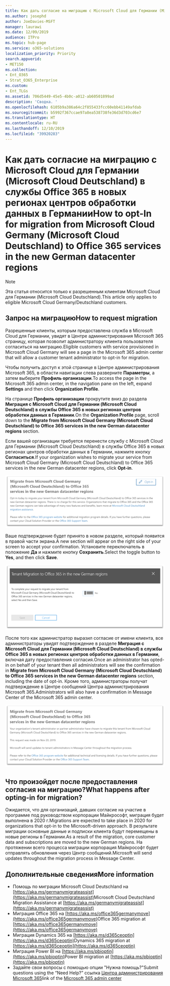 ```yaml
---
title: Как дать согласие на миграцию с Microsoft Cloud для Германии (Microsoft Cloud Deutschland) в службы Office 365 в новых регионах центров обработки данных в Германии
ms.author: josephd
author: JoeDavies-MSFT
manager: laurawi
ms.date: 12/09/2019
audience: ITPro
ms.topic: hub-page
ms.service: o365-solutions
localization_priority: Priority
search.appverid:
- MET150
ms.collection:
- Ent_O365
- Strat_O365_Enterprise
ms.custom:
- Ent_TLGs
ms.assetid: 706d5449-45e5-4b0c-a012-ab60501899ad
description: 'Сводка. '
ms.openlocfilehash: 6105b9a386a64c2f855433fcc60ebb41149afdab
ms.sourcegitcommit: b5992f367ccae97a8ea538738fe36d3d703cd6e7
ms.translationtype: HT
ms.contentlocale: ru-RU
ms.lasthandoff: 12/10/2019
ms.locfileid: "39920283"
---
```

# <a name="how-to-opt-in-for-migration-from-microsoft-cloud-germany-microsoft-cloud-deutschland-to-office-365-services-in-the-new-german-datacenter-regions"></a><span data-ttu-id="eb454-103">Как дать согласие на миграцию с Microsoft Cloud для Германии (Microsoft Cloud Deutschland) в службы Office 365 в новых регионах центров обработки данных в Германии</span><span class="sxs-lookup"><span data-stu-id="eb454-103">How to opt-In for migration from Microsoft Cloud Germany (Microsoft Cloud Deutschland) to Office 365 services in the new German datacenter regions</span></span>

>[!Note]
><span data-ttu-id="eb454-104">Эта статья относится только к разрешенным клиентам Microsoft Cloud для Германии (Microsoft Cloud Deutschland).</span><span class="sxs-lookup"><span data-stu-id="eb454-104">This article only applies to eligible Microsoft Cloud Germany/Deutschland customers.</span></span>
>

## <a name="how-to-request-migration"></a><span data-ttu-id="eb454-105">Запрос на миграцию</span><span class="sxs-lookup"><span data-stu-id="eb454-105">How to request migration</span></span>

<span data-ttu-id="eb454-106">Разрешенные клиенты, которым предоставлена служба в Microsoft Cloud для Германии, увидят в Центре администрирования Microsoft 365 страницу, которая позволит администратору клиента пользователя согласиться на миграцию.</span><span class="sxs-lookup"><span data-stu-id="eb454-106">Eligible customers with service provisioned in Microsoft Cloud Germany will see a page in the Microsoft 365 admin center that will allow a customer tenant administrator to opt-in for migration.</span></span>

<span data-ttu-id="eb454-107">Чтобы получить доступ к этой странице в Центре администрирования Microsoft 365, в области навигации слева разверните **Параметры**, а затем выберите **Профиль организации**.</span><span class="sxs-lookup"><span data-stu-id="eb454-107">To access the page in the Microsoft 365 admin center, in the navigation pane on the left, expand **Settings** and then click **Organization Profile**.</span></span>

<span data-ttu-id="eb454-108">На странице **Профиль организации** прокрутите вниз до раздела **Миграция с Microsoft Cloud для Германии (Microsoft Cloud Deutschland) в службы Office 365 в новых регионах центров обработки данных в Германии**.</span><span class="sxs-lookup"><span data-stu-id="eb454-108">On the **Organization Profile** page, scroll down to the **Migrate from Microsoft Cloud Germany (Microsoft Cloud Deutschland) to Office 365 services in the new German datacenter regions** section.</span></span>

<span data-ttu-id="eb454-109">Если вашей организации требуется перенести службу с Microsoft Cloud для Германии (Microsoft Cloud Deutschland) в службы Office 365 в новых регионах центров обработки данных в Германии, нажмите кнопку **Согласиться**.</span><span class="sxs-lookup"><span data-stu-id="eb454-109">If your organization wishes to migrate your service from Microsoft Cloud Germany (Microsoft Cloud Deutschland) to Office 365 services in the new German datacenter regions, click **Opt-in**.</span></span>
 
![Предоставление согласия](./media/ms-cloud-germany-migration-opt-in/tenant-migration.png)

<span data-ttu-id="eb454-111">Ваше подтверждение будет принято в новом разделе, который появится в правой части экрана.</span><span class="sxs-lookup"><span data-stu-id="eb454-111">A new section will appear on the right side of your screen to accept your confirmation.</span></span> <span data-ttu-id="eb454-112">Установите переключатель в положение **Да** и нажмите кнопку **Сохранить**.</span><span class="sxs-lookup"><span data-stu-id="eb454-112">Select the toggle button to **Yes**, and then click **Save**.</span></span>
 
![Принятие согласия](./media/ms-cloud-germany-migration-opt-in/tenant-migration-new-regions.png)

<span data-ttu-id="eb454-114">После того как администратор выразил согласие от имени клиента, все администраторы увидят подтверждение в разделе **Миграция с Microsoft Cloud для Германии (Microsoft Cloud Deutschland) в службы Office 365 в новых регионах центров обработки данных в Германии**, включая дату предоставления согласия.</span><span class="sxs-lookup"><span data-stu-id="eb454-114">Once an administrator has opted-in on behalf of your tenant then all administrators will see the confirmation in **Migrate from Microsoft Cloud Germany (Microsoft Cloud Deutschland) to Office 365 services in the new German datacenter regions** section, including the date of opt-in.</span></span> <span data-ttu-id="eb454-115">Кроме того, администраторы получат подтверждение в Центре сообщений Центра администрирования Microsoft 365.</span><span class="sxs-lookup"><span data-stu-id="eb454-115">Administrators will also have a confirmation in Message Center of the Microsoft 365 admin center.</span></span> 
 
![Подтверждение согласия](./media/ms-cloud-germany-migration-opt-in/tenant-migration2.png)

## <a name="what-happens-after-opting-in-for-migration"></a><span data-ttu-id="eb454-117">Что произойдет после предоставления согласия на миграцию?</span><span class="sxs-lookup"><span data-stu-id="eb454-117">What happens after opting-in for migration?</span></span>

<span data-ttu-id="eb454-118">Ожидается, что для организаций, давших согласие на участие в программе под руководством корпорации Майкрософт, миграция будет выполнена в 2020 г.</span><span class="sxs-lookup"><span data-stu-id="eb454-118">Migrations are expected to take place in 2020 for organizations that opt-in to the Microsoft-driven approach.</span></span>  <span data-ttu-id="eb454-119">В результате миграции основные данные и подписки клиента будут перемещены в новые регионы в Германии.</span><span class="sxs-lookup"><span data-stu-id="eb454-119">As a result of the migration, core customer data and subscriptions are moved to the new German regions.</span></span>  <span data-ttu-id="eb454-120">На протяжении всего процесса миграции корпорация Майкрософт будет отправлять обновления через Центр сообщений.</span><span class="sxs-lookup"><span data-stu-id="eb454-120">Microsoft will send updates throughout the migration process in Message Center.</span></span>

## <a name="more-information"></a><span data-ttu-id="eb454-121">Дополнительные сведения</span><span class="sxs-lookup"><span data-stu-id="eb454-121">More information</span></span>

- <span data-ttu-id="eb454-122">Помощь по миграции Microsoft Cloud Deutschland на [https://aka.ms/germanymigrateassist](https://aka.ms/germanymigrateassist)</span><span class="sxs-lookup"><span data-stu-id="eb454-122">Microsoft Cloud Deutschland Migration Assistance at [https://aka.ms/germanymigrateassist](https://aka.ms/germanymigrateassist)</span></span>
- <span data-ttu-id="eb454-123">Миграция Office 365 на [https://aka.ms/office365germanymove](https://aka.ms/office365germanymove)</span><span class="sxs-lookup"><span data-stu-id="eb454-123">Office 365 migration at [https://aka.ms/office365germanymove](https://aka.ms/office365germanymove)</span></span>
- <span data-ttu-id="eb454-124">Миграция Dynamics 365 на [https://aka.ms/d365ceoptin](https://aka.ms/d365ceoptin)</span><span class="sxs-lookup"><span data-stu-id="eb454-124">Dynamics 365 migration at [https://aka.ms/d365ceoptin](https://aka.ms/d365ceoptin)</span></span>
- <span data-ttu-id="eb454-125">Миграция Power BI на [https://aka.ms/pbioptin](https://aka.ms/pbioptin)</span><span class="sxs-lookup"><span data-stu-id="eb454-125">Power BI migration at [https://aka.ms/pbioptin](https://aka.ms/pbioptin)</span></span>
- <span data-ttu-id="eb454-126">Задайте свои вопросы с помощью опции "Нужна помощь?"</span><span class="sxs-lookup"><span data-stu-id="eb454-126">Submit questions using the “Need Help?”</span></span> <span data-ttu-id="eb454-127">ссылка [Центра администрирования Microsoft 365](https://portal.office.de/)</span><span class="sxs-lookup"><span data-stu-id="eb454-127">link of the [Microsoft 365 admin center](https://portal.office.de/)</span></span>
